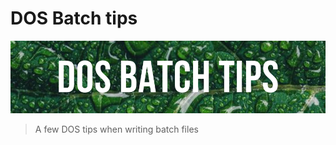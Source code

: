 # DOS Batch tips

<!-- markdownlint-disable MD046 -->

![Banner](images/banner.png)

> A few DOS tips when writing batch files

<!-- concat-md::toc -->
